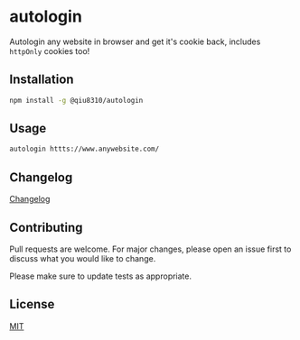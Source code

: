# autologin

Autologin any website in browser and get it's cookie back, includes `httpOnly` cookies too!


## Installation

```bash
npm install -g @qiu8310/autologin
```

## Usage

```bash
autologin httts://www.anywebsite.com/
```


<!--
## Roadmap

If you have ideas for releases in the future, it is a good idea to list them in the README.
-->

## Changelog

[Changelog](./CHANGELOG.md)


## Contributing

Pull requests are welcome. For major changes, please open an issue first to discuss what you would like to change.

Please make sure to update tests as appropriate.


## License

[MIT](https://choosealicense.com/licenses/mit/)
